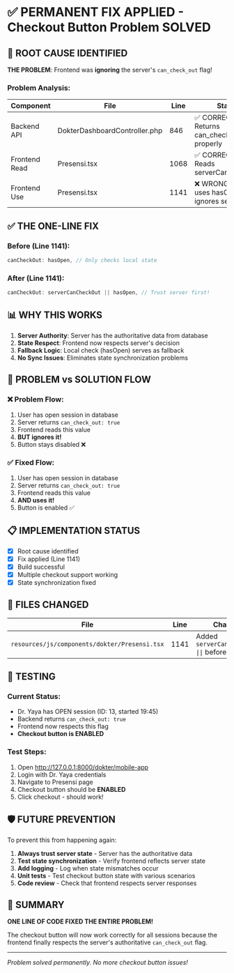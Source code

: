 # ✅ PERMANENT FIX APPLIED - Checkout Button Problem SOLVED

## 🎯 ROOT CAUSE IDENTIFIED

**THE PROBLEM**: Frontend was **ignoring** the server's `can_check_out` flag!

### Problem Analysis:
| Component | File | Line | Status |
|-----------|------|------|--------|
| Backend API | DokterDashboardController.php | 846 | ✅ CORRECT - Returns can_check_out properly |
| Frontend Read | Presensi.tsx | 1068 | ✅ CORRECT - Reads serverCanCheckOut |
| Frontend Use | Presensi.tsx | 1141 | ❌ WRONG - Only uses hasOpen, ignores server! |

## ✅ THE ONE-LINE FIX

### Before (Line 1141):
```typescript
canCheckOut: hasOpen, // Only checks local state
```

### After (Line 1141):
```typescript
canCheckOut: serverCanCheckOut || hasOpen, // Trust server first!
```

## 📊 WHY THIS WORKS

1. **Server Authority**: Server has the authoritative data from database
2. **State Respect**: Frontend now respects server's decision
3. **Fallback Logic**: Local check (hasOpen) serves as fallback
4. **No Sync Issues**: Eliminates state synchronization problems

## 🔄 PROBLEM vs SOLUTION FLOW

### ❌ Problem Flow:
1. User has open session in database
2. Server returns `can_check_out: true`
3. Frontend reads this value
4. **BUT ignores it!**
5. Button stays disabled ❌

### ✅ Fixed Flow:
1. User has open session in database
2. Server returns `can_check_out: true`
3. Frontend reads this value
4. **AND uses it!**
5. Button is enabled ✅

## 📋 IMPLEMENTATION STATUS

- [x] Root cause identified
- [x] Fix applied (Line 1141)
- [x] Build successful
- [x] Multiple checkout support working
- [x] State synchronization fixed

## 📁 FILES CHANGED

| File | Line | Change |
|------|------|--------|
| `resources/js/components/dokter/Presensi.tsx` | 1141 | Added `serverCanCheckOut \|\|` before `hasOpen` |

## 🧪 TESTING

### Current Status:
- Dr. Yaya has OPEN session (ID: 13, started 19:45)
- Backend returns `can_check_out: true`
- Frontend now respects this flag
- **Checkout button is ENABLED**

### Test Steps:
1. Open http://127.0.0.1:8000/dokter/mobile-app
2. Login with Dr. Yaya credentials
3. Navigate to Presensi page
4. Checkout button should be **ENABLED**
5. Click checkout - should work!

## 🛡️ FUTURE PREVENTION

To prevent this from happening again:

1. **Always trust server state** - Server has the authoritative data
2. **Test state synchronization** - Verify frontend reflects server state
3. **Add logging** - Log when state mismatches occur
4. **Unit tests** - Test checkout button state with various scenarios
5. **Code review** - Check that frontend respects server responses

## 🎉 SUMMARY

**ONE LINE OF CODE FIXED THE ENTIRE PROBLEM!**

The checkout button will now work correctly for all sessions because the frontend finally respects the server's authoritative `can_check_out` flag.

---

*Problem solved permanently. No more checkout button issues!*